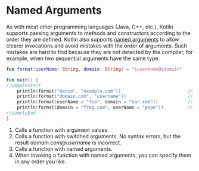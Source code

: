 # Named Arguments

As with most other programming languages (Java, C++, etc.), Kotlin supports passing arguments to methods and constructors according to the order they are defined.
Kotlin also supports [named arguments](https://kotlinlang.org/docs/reference/functions.html#named-arguments) to allow clearer invocations and avoid mistakes with the order of arguments. Such mistakes are hard to find because they are not detected by the compiler, for example, when two sequential arguments have the same type.

<div class="language-kotlin" theme="idea" data-min-compiler-version="1.3">

```kotlin
fun format(userName: String, domain: String) = "$userName@$domain"

fun main() {
//sampleStart
    println(format("mario", "example.com"))                         // 1
    println(format("domain.com", "username"))                       // 2
    println(format(userName = "foo", domain = "bar.com"))           // 3
    println(format(domain = "frog.com", userName = "pepe"))         // 4
//sampleEnd
}
```

</div>

1. Calls a function with argument values.
2. Calls a function with switched arguments. No syntax errors, but the result _domain.com@username_ is incorrect.
3. Calls a function with named arguments.   
4. When invoking a function with named arguments, you can specify them in any order you like.
